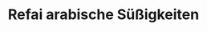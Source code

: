---
title: "Refai arabische Süßigkeiten"
url: /berlin/refai-arabische-suessigkeiten/
shop: Süßwaren
---